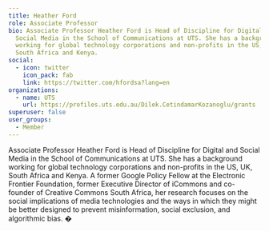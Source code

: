 ```yaml
---
title: Heather Ford
role: Associate Professor
bio: Associate Professor Heather Ford is Head of Discipline for Digital and
  Social Media in the School of Communications at UTS. She has a background
  working for global technology corporations and non-profits in the US, UK,
  South Africa and Kenya.
social:
  - icon: twitter
    icon_pack: fab
    link: https://twitter.com/hfordsa?lang=en
organizations:
  - name: UTS
    url: https://profiles.uts.edu.au/Dilek.CetindamarKozanoglu/grants
superuser: false
user_groups:
  - Member
---
```

Associate Professor Heather Ford is Head of Discipline for Digital and Social Media in the School of Communications at UTS. She has a background working for global technology corporations and non-profits in the US, UK, South Africa and Kenya. A former Google Policy Fellow at the Electronic Frontier Foundation, former Executive Director of iCommons and co-founder of Creative Commons South Africa, her research focuses on the social implications of media technologies and the ways in which they might be better designed to prevent misinformation, social exclusion, and algorithmic bias.
�
